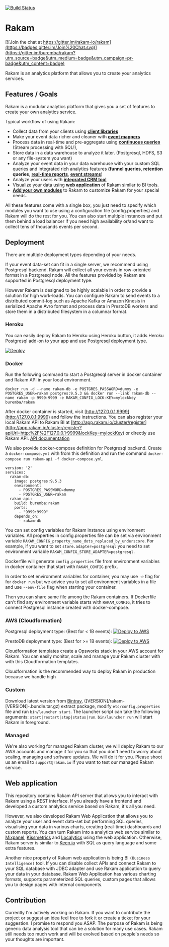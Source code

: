 [![Build Status](https://travis-ci.org/rakam-io/rakam.svg?branch=master)](https://travis-ci.org/rakam-io/rakam)

Rakam
=======

[![Join the chat at https://gitter.im/rakam-io/rakam](https://badges.gitter.im/Join%20Chat.svg)](https://gitter.im/buremba/rakam?utm_source=badge&utm_medium=badge&utm_campaign=pr-badge&utm_content=badge)

Rakam is an analytics platform that allows you to create your analytics services.

Features / Goals
------------
Rakam is a modular analytics platform that gives you a set of features to create your own analytics service.

Typical workflow of using Rakam:
* Collect data from your clients using **[client libraries](//rakam.io/doc/Client_Libraries)**
* Make your event data richer and cleaner with **[event mappers](//rakam.io/doc/Event-Mappers)**
* Process data in real-time and pre-aggregate using **[continuous queries](//rakam.io/doc)** (Stream processing with SQL!),
* Store data in a data warehouse to analyze it later. (Postgresql, HDFS, S3 or any file-system you want)
* Analyze your event data in your data warehouse with your custom SQL queries and integrated rich analytics features **(funnel queries**, **retention queries**, **[real-time reports](//rakam.io/doc/Modules#realtimeanalyticsmodulesubapidocgetrakamcomapitagsrealtimesub)**, **[event streams](//rakam.io/doc/Modules#eventstreammodulesubapidocgetrakamcomapitagsstreamsub)**)
* Analyze your users with **[integrated CRM tool](//rakam.io/doc/Modules#crmmodulecustomermailboxsubapidocgetrakamcomapitagsusermailboxsub)**
* Visualize your data using **[web application](#Webapplication)** of Rakam similar to BI tools.
* **[Add your own modules](//rakam.io/doc/Developing-Modules)** to Rakam to customize Rakam for your special needs.

All these features come with a single box, you just need to specify which modules you want to use using a configuration file (config.properties) and Rakam will do the rest for you.
You can also start multiple instances and put them behind a load balancer if you need high availability or/and want to collect tens of thousands events per second.

Deployment
------------
There are multiple deployment types depending of your needs.

If your event data-set can fit in a single server, we recommend using Postgresql backend. Rakam will collect all your events in row-oriented format in a Postgresql node. All the features provided by Rakam are supported in Postgresql deployment type.

However Rakam is designed to be highly scalable in order to provide a solution for high work-loads. You can configure Rakam to send events to a distributed commit-log such as Apache Kafka or Amazon Kinesis in serialized Apache Avro format and process data in PrestoDB workers and store them in a distributed filesystem in a columnar format.

### Heroku

You can easily deploy Rakam to Heroku using Heroku button, it adds Heroku Postgresql add-on to your app and use Postgresql deployment type.

[![Deploy](https://www.herokucdn.com/deploy/button.png)](https://dashboard.heroku.com/new?button-url=https%3A%2F%2Fgithub.com%2Frakam-io%2Frakam&template=https%3A%2F%2Fgithub.com%2Frakam-io%2Frakam)

### Docker

Run the following command to start a Postgresql server in docker container and Rakam API in your local environment.

    docker run -d --name rakam-db -e POSTGRES_PASSWORD=dummy -e POSTGRES_USER=rakam postgres:9.5.3 && docker run --link rakam-db --name rakam -p 9999:9999 -e RAKAM_CONFIG_LOCK-KEY=mylockkey buremba/rakam

After docker container is started, visit [http://127.0.0.1:9999](http://127.0.0.1:9999) and follow the instructions. You can also register your local Rakam API to Rakam BI at
[http://app.rakam.io/cluster/register](http://app.rakam.io/cluster/register?apiUrl=http:%2F%2F127.0.0.1:9999&lockKey=mylockKey)
or directly use Rakam API. [API documentation](http://api.rakam.io)

We also provide docker-compose definition for Postgresql backend. Create a `docker-compose.yml` with from this definition and run the command  `docker-compose run rakam-api -f docker-compose.yml`.

    version: '2'
    services:
      rakam-db:
        image: postgres:9.5.3
        environment:
          - POSTGRES_PASSWORD=dummy
          - POSTGRES_USER=rakam
      rakam-api:
        build: buremba:rakam
        ports:
          - "9999:9999"
        depends_on:
          - rakam-db

You can set config variables for Rakam instance using environment variables. All properties in config.properties file can be set via environment variable `RAKAM_CONFIG_property_name_dots_replaced_by_underscore`.
For example, if you want to set `store.adapter=postgresql` you need to set environment variable `RAKAM_CONFIG_STORE_ADAPTER=postgresql`.

Dockerfile will generate `config.properties` file from environment variables in docker container that start with `RAKAM_CONFIG` prefix.

In order to set environment variables for container, you may use `-e` flag for for `docker run` but we advice you to set all environment variables in a file and use  `--env-file` flag when starting your container.

Then you can share same file among the Rakam containers. If Dockerfile can't find any environment variable starts with `RAKAM_CONFIG`, it tries to connect Postgresql instance created with docker-compose.

### AWS (Cloudformation)

Postgresql deployment type: (Best for < 1B events):
[![Deploy to AWS](http://d0.awsstatic.com/product-marketing/Elastic%20Beanstalk/deploy-to-aws.png)](https://s3.amazonaws.com/rakam-prod-static/cloudformation/rakam-postgresql.template)

PrestoDB deployment type: (Best for >= 1B events):
[![Deploy to AWS](http://d0.awsstatic.com/product-marketing/Elastic%20Beanstalk/deploy-to-aws.png)](https://s3.amazonaws.com/rakam-prod-static/cloudformation/rakam-presto.template)


Cloudformation templates create a Opsworks stack in your AWS account for Rakam. You can easily monitor, scale and manage your Rakam cluster with with this Cloudformation templates.

Cloudformation is the recommended way to deploy Rakam in production because we handle high

### Custom

Download latest version from [Bintray](https://dl.bintray.com/buremba/maven/org/rakam/rakam), ([VERSION]/rakam-[VERSION]-.bundle.tar.gz) extract package, modify `etc/config.properties` file and run `bin/launcher start`.
The launcher script can take the following arguments: `start|restart|stop|status|run`. 
`bin/launcher run` will start Rakam in foreground.

### Managed

We're also working for managed Rakam cluster, we will deploy Rakam to our AWS accounts and manage it for you so that you don't need to worry about scaling, managing and software updates. We will do it for you.
Please shoot us an email to `support@rakam.io` if you want to test our managed Rakam service.

Web application
------------
This repository contains Rakam API server that allows you to interact with Rakam using a REST interface. If you already have a frontend and developed a custom analytics service based on Rakam, it's all you need.

However, we also developed Rakam Web Application that allows you to analyze your user and event data-set but performing SQL queries, visualising your data in various charts, creating (real-time) dashboards and custom reports. You can turn Rakam into a analytics web service similar to [Mixpanel](https://mixpanel.com), [Kissmetrics](https://kissmetrics.com) and [Localytics](https://localytics.com) using the web application. Otherwise, Rakam server is similar to [Keen.io](http://keen.io) with SQL as query language and some extra features.

Another nice property of Rakam web application is being BI `(Business Intelligence)` tool. If you can disable collect APIs and connect Rakam to your SQL database with JDBC adapter and use Rakam application to query your data in your database. Rakam Web Application has various charting formats, supports parameterized SQL queries, custom pages that allows you to design pages with internal components.

Contribution
------------
Currently I'm actively working on Rakam. If you want to contribute the project or suggest an idea feel free to fork it or create a ticket for your suggestion. I promise to respond you ASAP.
The purpose of Rakam is being generic data analysis tool that can be a solution for many use cases. Rakam still needs too much work and will be evolved based on people's needs so your thoughts are important.
